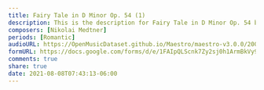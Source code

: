 ```yaml
---
title: Fairy Tale in D Minor Op. 54 (1)
description: This is the description for Fairy Tale in D Minor Op. 54 by Nikolai Medtner
composers: [Nikolai Medtner]
periods: [Romantic]
audioURL: https://OpenMusicDataset.github.io/Maestro/maestro-v3.0.0/2009/MIDI-Unprocessed_03_R1_2009_03-08_ORIG_MID--AUDIO_03_R1_2009_03_R1_2009_05_WAV.midi
formURL: https://docs.google.com/forms/d/e/1FAIpQLScnk7Zy2sj0h1ArmBkVy97uvkhmbUdRe_dyULoVAUybIMlYVg/viewform
comments: true
share: true
date: 2021-08-08T07:43:13-06:00
---
```

